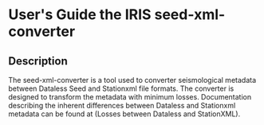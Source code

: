 # User's Guide the IRIS seed-xml-converter 

## Description

The seed-xml-converter is a tool used to converter seismological metadata between Dataless Seed and Stationxml file formats. The converter is designed to transform the metadata with minimum losses. Documentation describing the inherent differences between Dataless and Stationxml metadata can be found at (Losses between Dataless and StationXML).  






